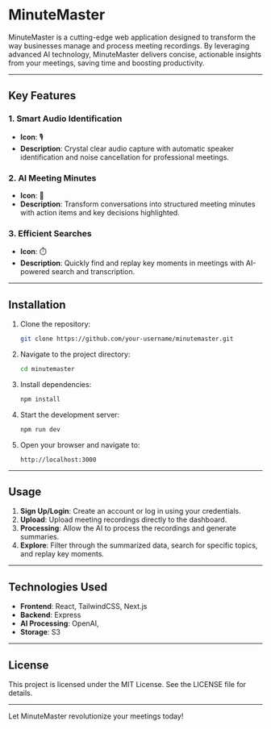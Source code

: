 # MinuteMaster

MinuteMaster is a cutting-edge web application designed to transform the way businesses manage and process meeting recordings. By leveraging advanced AI technology, MinuteMaster delivers concise, actionable insights from your meetings, saving time and boosting productivity.

---

## Key Features

### 1. Smart Audio Identification
- **Icon**: 🎙️  
- **Description**: Crystal clear audio capture with automatic speaker identification and noise cancellation for professional meetings.

### 2. AI Meeting Minutes
- **Icon**: 🧠  
- **Description**: Transform conversations into structured meeting minutes with action items and key decisions highlighted.

### 3. Efficient Searches
- **Icon**: ⏱️  
- **Description**: Quickly find and replay key moments in meetings with AI-powered search and transcription.

---

## Installation

1. Clone the repository:
   ```bash
   git clone https://github.com/your-username/minutemaster.git
   ```
2. Navigate to the project directory:
   ```bash
   cd minutemaster
   ```
3. Install dependencies:
   ```bash
   npm install
   ```
4. Start the development server:
   ```bash
   npm run dev
   ```
5. Open your browser and navigate to:
   ```
   http://localhost:3000
   ```

---

## Usage
1. **Sign Up/Login**: Create an account or log in using your credentials.
2. **Upload**: Upload meeting recordings directly to the dashboard.
3. **Processing**: Allow the AI to process the recordings and generate summaries.
4. **Explore**: Filter through the summarized data, search for specific topics, and replay key moments.

---

## Technologies Used

- **Frontend**: React, TailwindCSS, Next.js
- **Backend**: Express
- **AI Processing**: OpenAI, 
- **Storage**: S3

---

## License

This project is licensed under the MIT License. See the LICENSE file for details.

---

Let MinuteMaster revolutionize your meetings today!

